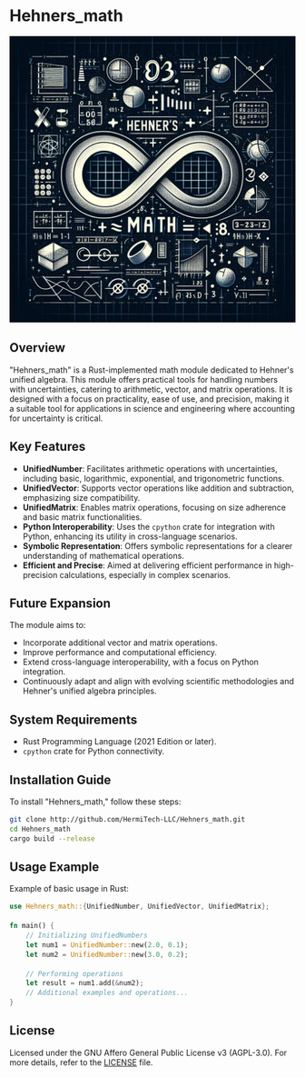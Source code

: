 # Hehners_math
![HEHm](https://github.com/HermiTech-LLC/Hehners_math/blob/main/HEHm.JPG)

## Overview
"Hehners_math" is a Rust-implemented math module dedicated to Hehner's unified algebra. This module offers practical tools for handling numbers with uncertainties, catering to arithmetic, vector, and matrix operations. It is designed with a focus on practicality, ease of use, and precision, making it a suitable tool for applications in science and engineering where accounting for uncertainty is critical.

## Key Features
- **UnifiedNumber**: Facilitates arithmetic operations with uncertainties, including basic, logarithmic, exponential, and trigonometric functions.
- **UnifiedVector**: Supports vector operations like addition and subtraction, emphasizing size compatibility.
- **UnifiedMatrix**: Enables matrix operations, focusing on size adherence and basic matrix functionalities.
- **Python Interoperability**: Uses the `cpython` crate for integration with Python, enhancing its utility in cross-language scenarios.
- **Symbolic Representation**: Offers symbolic representations for a clearer understanding of mathematical operations.
- **Efficient and Precise**: Aimed at delivering efficient performance in high-precision calculations, especially in complex scenarios.

## Future Expansion
The module aims to:
- Incorporate additional vector and matrix operations.
- Improve performance and computational efficiency.
- Extend cross-language interoperability, with a focus on Python integration.
- Continuously adapt and align with evolving scientific methodologies and Hehner's unified algebra principles.

## System Requirements
- Rust Programming Language (2021 Edition or later).
- `cpython` crate for Python connectivity.

## Installation Guide
To install "Hehners_math," follow these steps:
```bash
git clone http://github.com/HermiTech-LLC/Hehners_math.git
cd Hehners_math
cargo build --release
```

## Usage Example
Example of basic usage in Rust:
```rust
use Hehners_math::{UnifiedNumber, UnifiedVector, UnifiedMatrix};

fn main() {
    // Initializing UnifiedNumbers
    let num1 = UnifiedNumber::new(2.0, 0.1);
    let num2 = UnifiedNumber::new(3.0, 0.2);

    // Performing operations
    let result = num1.add(&num2);
    // Additional examples and operations...
}
```

## License
Licensed under the GNU Affero General Public License v3 (AGPL-3.0). For more details, refer to the [LICENSE](LICENSE) file.
